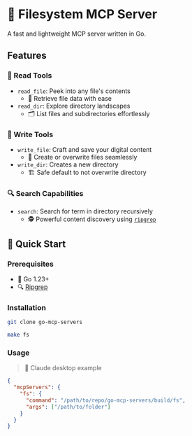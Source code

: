 # 📂 Filesystem MCP Server

A fast and lightweight MCP server written in Go.

## Features

### 📖 Read Tools

- `read_file`: Peek into any file's contents
  - 📍 Retrieve file data with ease
- `read_dir`: Explore directory landscapes
  - 🗂️ List files and subdirectories effortlessly

### 📑 Write Tools

- `write_file`: Craft and save your digital content
  - 📝 Create or overwrite files seamlessly
- `write_dir`: Creates a new directory
  - 🏗️ Safe default to not overwrite directory

### 🔍 Search Capabilities

- `search`: Search for term in directory recursively
  - 🕵️ Powerful content discovery using [`ripgrep`](https://github.com/BurntSushi/ripgrep)

## 🚀 Quick Start

### Prerequisites

- 🐹 Go 1.23+
- 🔍 [Ripgrep](https://github.com/BurntSushi/ripgrep)

### Installation

```bash
git clone go-mcp-servers

make fs
```

### Usage

> 📌 Claude desktop example

```json
{
  "mcpServers": {
    "fs": {
      "command": "/path/to/repo/go-mcp-servers/build/fs",
      "args": ["/path/to/folder"]
    }
  }
}
```
